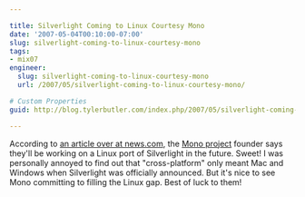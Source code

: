 ```yaml
---

title: Silverlight Coming to Linux Courtesy Mono
date: '2007-05-04T00:10:00-07:00'
slug: silverlight-coming-to-linux-courtesy-mono
tags:
- mix07
engineer:
  slug: silverlight-coming-to-linux-courtesy-mono
  url: /2007/05/silverlight-coming-to-linux-courtesy-mono/

# Custom Properties
guid: http://blog.tylerbutler.com/index.php/2007/05/silverlight-coming-to-linux-courtesy-mono/

---
```


According to [an article over at news.com][1], the [Mono project][2] founder
says they'll be working on a Linux port of Silverlight in the future. Sweet! I
was personally annoyed to find out that "cross-platform" only meant Mac and
Windows when Silverlight was officially announced. But it's nice to see Mono
committing to filling the Linux gap. Best of luck to them!

   [1]: http://news.com.com/8301-10784_3-9714669-7.html
   [2]: http://www.mono-project.com/Main_Page
